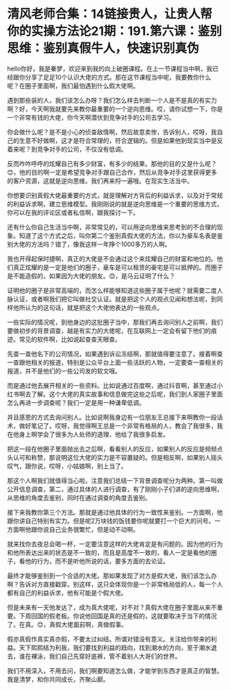 # 清风老师合集：14链接贵人，让贵人帮你的实操方法论21期：191.第六课：鉴别思维：鉴别真假牛人，快速识别真伪

hello你好，我是秦梦，欢迎来到我的向上破圈课程。在上一节课程当中啊，我已经跟你分享了足足10个认识大佬的方式。那在这节课程当中呢，我要教你什么呢？在圈子里面啊，我们最怕遇到什么假大佬啊。

遇到那些装的人，我们该怎么办呀？我们怎么样去判断一个人是不是真的有实力啊？好，今天啊我就要先来教你最重要的一个逆向思维。哎，请你试想一下，你是一个非常有钱的大佬，你今天啊潜伏到竞争对手的公司去学习。

你会做什么呢？是不是小心的侦查敌情啊，然后故意卖惨，告诉别人，哎呀，我自己的生意不好做啊，这才是符合常理的，符合逻辑的。但是如果他到现实当中是反着来呢？到竞争对手的公司，不仅没有低调。

反而咋咋呼呼的炫耀自己有多少财富，有多少的结果。那他的目的又是什么呢？😊，他的目的啊一定是希望竞争对手跟自己合作，然后从竞争对手这里获得更多的客户资源，这就是逆向思维。我们再来捋一遍哦。在现实生活当中。

你想要识别真假大佬最重要的方式，就是理解对方背后的利益诉求，以及对于常规的利益诉求啊，建立思维模型。我刚刚说的就是逆向思维是一个重要的思维方式，你可以在我的评论区或者私信啊，跟我探讨一下。

还有什么你自己生活当中啊，非常常见的，可以用逆向思维来思考到的不合理的现象。知道了这个方式之后，叫你第二个鉴别真假大佬的方法，你以为豪车名表是鉴别大佬的方法吗？错了，像我这样一年挣个1000多万的人啊。

我也开得起保时捷啊，真正的大佬是不会通过这个来炫耀自己的财富和地位的。他们真正炫耀的是一定是他们的圈子，豪车是可以租赁的豪宅是可以抵押的。而圈子是不能造假的，如果因为大佬的朋友。😊，是马云证明了什么？

证明他的圈子是非常高端的，而怎么样能够知道这些圈子属于他呢？就需要二度人脉认证，或者啊我们把它叫做社交认证。就是把这个人的观点见闻和想法呢，到同样他所认为的这句话，就是把这个大佬他表达的一些观点。

一些实际的情况呢，到他身边的这批圈子当中，那我们再去询问别人之前啊，我们要做初步的背景调查，越是有实力的大佬呢，在互联网上一定会有留下他们的痕迹。常见的软件啊，比如说起查查天眼查。

先查一查他名下的公司情况，如果遇到诉讼冻结啊，那就值得要注意了。接着啊查一查跟他相关的报道，特别是公众平台上面一些活跃的人物，一定要查一查相关的报道，并不是他们的一些公司发的软文哦。

而是通过他去展开相关的一些资料。比如说通过百度啊，通过抖音啊，甚至通过小红书啊去了解。这个大佬的真实故事和信息做完这些之后呢，我们到人家圈子里面怎么再进一步调查呢？我们一定是用一种谦卑低调。

并且感恩的方式去询问别人。比如说啊我身边有一位朋友王总接下来啊教你一段话术，做好笔记了。哎呀，我觉得啊王总是一个非常有格局的人，教会了我很多，我在他身上啊学会了很多为人处师的道理，他给了我很多启发。

把这一段在他圈子里面抛出去之后啊，看看别人的反应，如果别人的反应是频频点头认可和称赞，那说明这位大佬的实力是不容置疑的。但是相反啊，如果别人摇头叹气，跟你说，哎呀，小姑娘啊，别上当了。

那这个人啊我们就值得当心啦。注意我们总结一下背景调查呢分为两种。第一叫做公开信息调查，第二，通过具体的人进行调查，有了刚刚小子们讲的逆向思维啊，从思维的角度去鉴别，同时在通过调查的角度去鉴别。

接下来我教你第三个方法。那就是通过他具体的行为一致性来鉴别。一方面啊，他跟你讲自己特别有实力。但是呢2万块钱的饭钱要你呢就要打一个巨大的问号。一方面啊他跟你说自己业务很繁忙，但是动不动啊。

就来找你去夜总会喝一杯，一定要注意这样的大佬肯定是有问题的。因为他的行为和他所表达出来的状态是不一致的，而且是高度不一致的，看人一定是看他的圈子，看他的行为，而不是听他所说的话，要多方面的去论证。

最终才能够鉴别到一个合适的大佬。那如果发现了对方是假大佬，我们该怎么办啊？告诉对方直接戳穿。别这样，这只会体现你是一个非常格局低的人，每一个人都有自己的利益诉求，他有可能是个假大佬。

但是未来有一天他发达了，成为真大佬呢，对不对？真假大佬在圈子里面从来不重要。下周回国的假老板。你说他回国是真的还是假的，这就要取决于当下的情况了。在真。😊，真假大佬面前啊，真做假事。

假亦真假作真实真亦假，不要太过纠结。所谓对错没有意义。关注给你带来的利益。天下熙熙结为利我，我们要找到利益的趋向，找到潮水的方向，至于潮水退去，谁在裸泳，我们自己先穿好底裤，管不着别人大哥们的世界。

我们不用深入，不用去问，我们啊要知道怎么做，才能学到东西才是真正的智慧。我是清梦，和你共同成长，齐聚山巅。

